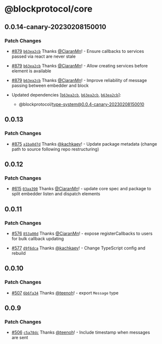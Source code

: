 # @blockprotocol/core

## 0.0.14-canary-20230208150010

### Patch Changes

- [#879](https://github.com/blockprotocol/blockprotocol/pull/879) [`b63ea2cb`](https://github.com/blockprotocol/blockprotocol/commit/b63ea2cbf38769bf0510636b44a4527b8afee3ee) Thanks [@CiaranMn](https://github.com/CiaranMn)! - Ensure callbacks to services passed via react are never stale

- [#879](https://github.com/blockprotocol/blockprotocol/pull/879) [`b63ea2cb`](https://github.com/blockprotocol/blockprotocol/commit/b63ea2cbf38769bf0510636b44a4527b8afee3ee) Thanks [@CiaranMn](https://github.com/CiaranMn)! - Allow creating services before element is available

- [#879](https://github.com/blockprotocol/blockprotocol/pull/879) [`b63ea2cb`](https://github.com/blockprotocol/blockprotocol/commit/b63ea2cbf38769bf0510636b44a4527b8afee3ee) Thanks [@CiaranMn](https://github.com/CiaranMn)! - Improve reliability of message passing between embedder and block

- Updated dependencies [[`b63ea2cb`](https://github.com/blockprotocol/blockprotocol/commit/b63ea2cbf38769bf0510636b44a4527b8afee3ee), [`b63ea2cb`](https://github.com/blockprotocol/blockprotocol/commit/b63ea2cbf38769bf0510636b44a4527b8afee3ee), [`b63ea2cb`](https://github.com/blockprotocol/blockprotocol/commit/b63ea2cbf38769bf0510636b44a4527b8afee3ee)]:
  - @blockprotocol/type-system@0.0.4-canary-20230208150010

## 0.0.13

### Patch Changes

- [#875](https://github.com/blockprotocol/blockprotocol/pull/875) [`a1ba0d7d`](https://github.com/blockprotocol/blockprotocol/commit/a1ba0d7d17971ee30586a673ce3d4f5bee6e65d1) Thanks [@kachkaev](https://github.com/kachkaev)! - Update package metadata (change path to source following repo restructuring)

## 0.0.12

### Patch Changes

- [#615](https://github.com/blockprotocol/blockprotocol/pull/615) [`03aa390`](https://github.com/blockprotocol/blockprotocol/commit/03aa3902540114fd341d48a8d0dfa060d27ee71f) Thanks [@CiaranMn](https://github.com/CiaranMn)! - update core spec and package to split embedder listen and dispatch elements

## 0.0.11

### Patch Changes

- [#576](https://github.com/blockprotocol/blockprotocol/pull/576) [`853a00d`](https://github.com/blockprotocol/blockprotocol/commit/853a00df8468b277b8a7f73e2242d686fedc5b3d) Thanks [@CiaranMn](https://github.com/CiaranMn)! - expose registerCallbacks to users for bulk callback updating

- [#577](https://github.com/blockprotocol/blockprotocol/pull/577) [`d9f6dca`](https://github.com/blockprotocol/blockprotocol/commit/d9f6dca9902867fdde9c2ad0ee93ed80889b12bc) Thanks [@kachkaev](https://github.com/kachkaev)! - Change TypeScript config and rebuild

## 0.0.10

### Patch Changes

- [#507](https://github.com/blockprotocol/blockprotocol/pull/507) [`6b6fa34`](https://github.com/blockprotocol/blockprotocol/commit/6b6fa3475aa2c8d52daa03244d6b8b9babbcc06e) Thanks [@teenoh](https://github.com/teenoh)! - export `Message` type

## 0.0.9

### Patch Changes

- [#506](https://github.com/blockprotocol/blockprotocol/pull/506) [`c5a78dc`](https://github.com/blockprotocol/blockprotocol/commit/c5a78dc448a374750b677f097d3b7287b86274fc) Thanks [@teenoh](https://github.com/teenoh)! - Include timestamp when messages are sent
